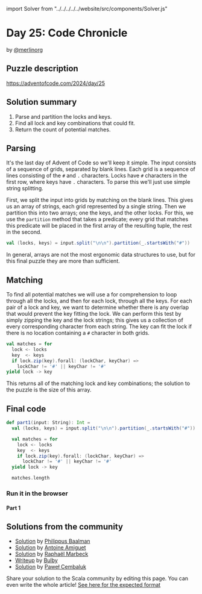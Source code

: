 import Solver from "../../../../../website/src/components/Solver.js"

# Day 25: Code Chronicle

by [@merlinorg](https://github.com/merlinorg)

## Puzzle description

https://adventofcode.com/2024/day/25

## Solution summary

1. Parse and partition the locks and keys.
2. Find all lock and key combinations that could fit.
3. Return the count of potential matches.

## Parsing

It's the last day of Advent of Code so we'll keep it simple. The input consists
of a sequence of grids, separated by blank lines. Each grid is a sequence of lines
consisting of the `#` and `.` characters. Locks have `#` characters in the first
row,  where keys have `.` characters. To parse this we'll just use simple string
splitting.

First, we split the input into grids by matching on the blank lines. This gives us
an array of strings, each grid represented by a single string. Then we partition
this into two arrays; one the keys, and the other locks. For this, we use the
`partition` method that takes a predicate; every grid that matches this predicate
will be placed in the first array of the resulting tuple, the rest in the second.

```scala 3
val (locks, keys) = input.split("\n\n").partition(_.startsWith("#"))
```

In general, arrays are not the most ergonomic data structures to use, but for
this final puzzle they are more than sufficient.

## Matching

To find all potential matches we will use a for comprehension to loop through
all the locks, and then for each lock, through all the keys. For each pair of
a lock and key, we want to determine whether there is any overlap that would
prevent the key fitting the lock.
We can perform this test by simply zipping the key and the lock strings; this
gives us a collection of every corresponding character from each string. The
key can fit the lock if there is no location containing a `#` character in
both grids.

```scala 3
val matches = for
  lock <- locks
  key  <- keys
  if lock.zip(key).forall: (lockChar, keyChar) =>
    lockChar != '#' || keyChar != '#'
yield lock -> key
```

This returns all of the matching lock and key combinations; the solution to
the puzzle is the size of this array.

## Final code

```scala 3
def part1(input: String): Int =
  val (locks, keys) = input.split("\n\n").partition(_.startsWith("#"))

  val matches = for
    lock <- locks
    key  <- keys
    if lock.zip(key).forall: (lockChar, keyChar) =>
      lockChar != '#' || keyChar != '#'
  yield lock -> key

  matches.length
```

### Run it in the browser

#### Part 1

<Solver puzzle="day25-part1" year="2024"/>

## Solutions from the community

- [Solution](https://github.com/Philippus/adventofcode/blob/main/src/main/scala/adventofcode2024/Day25.scala) by [Philippus Baalman](https://github.com/philippus)
- [Solution](https://github.com/aamiguet/advent-2024/blob/main/src/main/scala/ch/aamiguet/advent2024/Day25.scala) by [Antoine Amiguet](https://github.com/aamiguet)
- [Solution](https://github.com/rmarbeck/advent2024/blob/main/day25/src/main/scala/Solution.scala) by [Raphaël Marbeck](https://github.com/rmarbeck)
- [Writeup](https://thedrawingcoder-gamer.github.io/aoc-writeups/2024/day25.html) by [Bulby](https://github.com/TheDrawingCoder-Gamer)
- [Solution](https://github.com/AvaPL/Advent-of-Code-2024/tree/main/src/main/scala/day25) by [Paweł Cembaluk](https://github.com/AvaPL)

Share your solution to the Scala community by editing this page.
You can even write the whole article! [See here for the expected format](https://github.com/scalacenter/scala-advent-of-code/discussions/424)
